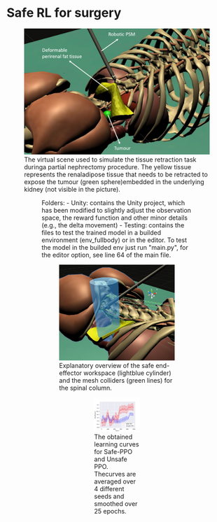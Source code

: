 # Safe RL for surgery

<figure>
 <img src="images/Picture3.png" width="600"> 
 <figcaption> The virtual scene used to simulate the tissue retraction task duringa  partial  nephrectomy  procedure.  The  yellow  tissue  represents  the  renaladipose tissue that needs to be retracted to expose the tumour (green sphere)embedded in the underlying kidney (not visible in the picture). </figcaption>
<figure>
Folders:
- Unity: contains the Unity project, which has been modified to slightly adjust the observation space, the reward function and other minor details (e.g., the delta movement)
- Testing: contains the files to test the trained model in a builded environment (env_fullbody) or in the editor. To test the model in the builded env just run "main.py", for the editor option, see line 64 of the main file.
    
<figure>
 <img src="images/workspace2_updated3.png" width="600""> 
 <figcaption> Explanatory  overview  of  the  safe  end-effector  workspace  (lightblue cylinder) and the mesh colliders (green lines) for the spinal column. </figcaption>
<figure>

<figure>
 <img src="images/training_results_v2.png" width="600""> 
 <figcaption> The obtained learning curves for Safe-PPO and Unsafe PPO. Thecurves are averaged over 4 different seeds and smoothed over 25 epochs. </figcaption>
<figure>

